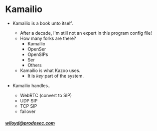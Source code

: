 # Kamailio

* Kamailio is a book unto itself.
  * After a decade, I'm still not an expert in this program config file!
  * How many forks are there?
    * Kamailio
    * OpenSer
    * OpenSIPs
    * Ser
    * Others
  * Kamailio is what Kazoo uses.
    * It is *key* part of the system.

* Kamailio handles..
  *  WebRTC (convert to SIP)
  *  UDP SIP
  *  TCP SIP
  *  failover



 ##### wlloyd@prodosec.com

